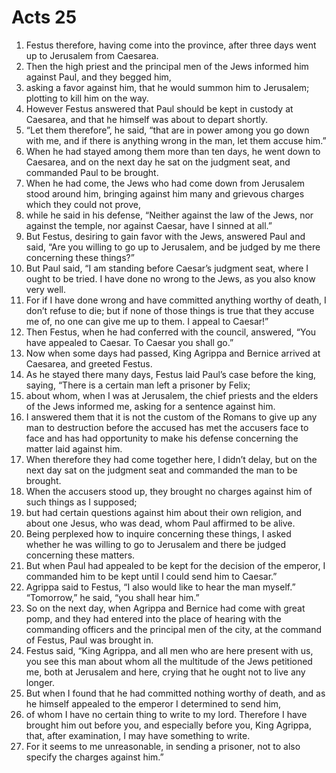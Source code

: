 ﻿
# Acts 25
1. Festus therefore, having come into the province, after three days went up to Jerusalem from Caesarea. 
2. Then the high priest and the principal men of the Jews informed him against Paul, and they begged him, 
3. asking a favor against him, that he would summon him to Jerusalem; plotting to kill him on the way. 
4. However Festus answered that Paul should be kept in custody at Caesarea, and that he himself was about to depart shortly. 
5. “Let them therefore”, he said, “that are in power among you go down with me, and if there is anything wrong in the man, let them accuse him.” 
6. When he had stayed among them more than ten days, he went down to Caesarea, and on the next day he sat on the judgment seat, and commanded Paul to be brought. 
7. When he had come, the Jews who had come down from Jerusalem stood around him, bringing against him many and grievous charges which they could not prove, 
8. while he said in his defense, “Neither against the law of the Jews, nor against the temple, nor against Caesar, have I sinned at all.” 
9. But Festus, desiring to gain favor with the Jews, answered Paul and said, “Are you willing to go up to Jerusalem, and be judged by me there concerning these things?” 
10. But Paul said, “I am standing before Caesar’s judgment seat, where I ought to be tried. I have done no wrong to the Jews, as you also know very well. 
11. For if I have done wrong and have committed anything worthy of death, I don’t refuse to die; but if none of those things is true that they accuse me of, no one can give me up to them. I appeal to Caesar!” 
12. Then Festus, when he had conferred with the council, answered, “You have appealed to Caesar. To Caesar you shall go.” 
13. Now when some days had passed, King Agrippa and Bernice arrived at Caesarea, and greeted Festus. 
14. As he stayed there many days, Festus laid Paul’s case before the king, saying, “There is a certain man left a prisoner by Felix; 
15. about whom, when I was at Jerusalem, the chief priests and the elders of the Jews informed me, asking for a sentence against him. 
16. I answered them that it is not the custom of the Romans to give up any man to destruction before the accused has met the accusers face to face and has had opportunity to make his defense concerning the matter laid against him. 
17. When therefore they had come together here, I didn’t delay, but on the next day sat on the judgment seat and commanded the man to be brought. 
18. When the accusers stood up, they brought no charges against him of such things as I supposed; 
19. but had certain questions against him about their own religion, and about one Jesus, who was dead, whom Paul affirmed to be alive. 
20. Being perplexed how to inquire concerning these things, I asked whether he was willing to go to Jerusalem and there be judged concerning these matters. 
21. But when Paul had appealed to be kept for the decision of the emperor, I commanded him to be kept until I could send him to Caesar.” 
22. Agrippa said to Festus, “I also would like to hear the man myself.” “Tomorrow,” he said, “you shall hear him.” 
23. So on the next day, when Agrippa and Bernice had come with great pomp, and they had entered into the place of hearing with the commanding officers and the principal men of the city, at the command of Festus, Paul was brought in. 
24. Festus said, “King Agrippa, and all men who are here present with us, you see this man about whom all the multitude of the Jews petitioned me, both at Jerusalem and here, crying that he ought not to live any longer. 
25. But when I found that he had committed nothing worthy of death, and as he himself appealed to the emperor I determined to send him, 
26. of whom I have no certain thing to write to my lord. Therefore I have brought him out before you, and especially before you, King Agrippa, that, after examination, I may have something to write. 
27. For it seems to me unreasonable, in sending a prisoner, not to also specify the charges against him.” 
